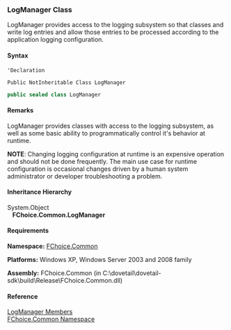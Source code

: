 ﻿### LogManager Class

LogManager provides access to the logging subsystem so that classes and write log entries and allow those entries to be processed according to the application logging configuration.

#### Syntax

```vbnet
'Declaration

Public NotInheritable Class LogManager 
```

```csharp
public sealed class LogManager 
```

#### Remarks

LogManager provides classes with access to the logging subsystem, as well as some basic ability to programmatically control it's behavior at runtime.

**NOTE**: Changing logging configuration at runtime is an expensive operation and should not be done frequently. The main use case for runtime configuration is occasional changes driven by a human system administrator or developer troubleshooting a problem.

#### Inheritance Hierarchy

System.Object  
   **FChoice.Common.LogManager**  

#### Requirements

**Namespace:** [FChoice.Common](FChoice.Common~FChoice.Common_namespace.md)

**Platforms:** Windows XP, Windows Server 2003 and 2008 family

**Assembly:** FChoice.Common (in C:\\dovetail\\dovetail-sdk\\build\\Release\\FChoice.Common.dll)

#### Reference

[LogManager Members](FChoice.Common~FChoice.Common.LogManager_members.md)  
[FChoice.Common Namespace](FChoice.Common~FChoice.Common_namespace.md)